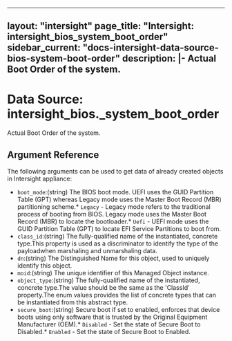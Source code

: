
---
layout: "intersight"
page_title: "Intersight: intersight_bios_system_boot_order"
sidebar_current: "docs-intersight-data-source-bios-system-boot-order"
description: |-
Actual Boot Order of the system.
---

# Data Source: intersight_bios._system_boot_order
Actual Boot Order of the system.
## Argument Reference
The following arguments can be used to get data of already created objects in Intersight appliance:
* `boot_mode`:(string) The BIOS boot mode. UEFI uses the GUID Partition Table (GPT) whereas Legacy mode uses the Master Boot Record (MBR) partitioning scheme.* `Legacy` - Legacy mode refers to the traditional process of booting from BIOS. Legacy mode uses the Master Boot Record (MBR) to locate the bootloader.* `Uefi` - UEFI mode uses the GUID Partition Table (GPT) to locate EFI Service Partitions to boot from. 
* `class_id`:(string) The fully-qualified name of the instantiated, concrete type.This property is used as a discriminator to identify the type of the payloadwhen marshaling and unmarshaling data. 
* `dn`:(string) The Distinguished Name for this object, used to uniquely identify this object. 
* `moid`:(string) The unique identifier of this Managed Object instance. 
* `object_type`:(string) The fully-qualified name of the instantiated, concrete type.The value should be the same as the 'ClassId' property.The enum values provides the list of concrete types that can be instantiated from this abstract type. 
* `secure_boot`:(string) Secure boot if set to enabled, enforces that device boots using only software that is trusted by the Original Equipment Manufacturer (OEM).* `Disabled` - Set the state of Secure Boot to Disabled.* `Enabled` - Set the state of Secure Boot to Enabled. 
